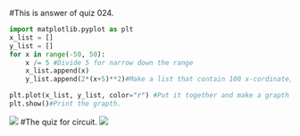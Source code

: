 #This is answer of quiz 024.

```.py
import matplotlib.pyplot as plt
x_list = []
y_list = []
for x in range(-50, 50): 
    x /= 5 #Divide 5 for narrow down the range
    x_list.append(x)
    y_list.append(2*(x+5)**2)#Make a list that contain 100 x-cordinate, y-cordinate. 

plt.plot(x_list, y_list, color="r") #Put it together and make a grapth 
plt.show()#Print the grapth.
```

![](https://github.com/yutaro741/unit2_repo/blob/main/pictures/%E3%82%B9%E3%82%AF%E3%83%AA%E3%83%BC%E3%83%B3%E3%82%B7%E3%83%A7%E3%83%83%E3%83%88%202022-11-24%2013.26.37.png)
#The quiz for circuit.
![](https://github.com/yutaro741/unit2_repo/blob/main/pictures/4E0601F7-8BD5-4062-8B1B-F8B14CA5B78D.jpg)
